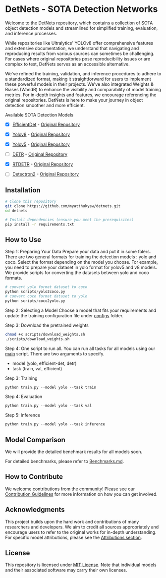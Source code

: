 # DetNets - SOTA Detection Networks


Welcome to the DetNets repository, which contains a collection of SOTA object detection models and streamlined for simplified training, evaluation, and inference processes. 

While repositories like Ultralytics' YOLOv8 offer comprehensive features and extensive documentation, we understand that navigating and reproducing results from various sources can sometimes be challenging. For cases where original repositories pose reproducibility issues or are complex to test, DetNets serves as an accessible alternative.

We've refined the training, validation, and inference procedures to adhere to a standardized format, making it straightforward for users to implement these powerful models in their projects. We've also integrated Weights & Biases (WandB) to enhance the visibility and comparability of model training metrics. For in-depth insights and features, we encourage referencing the original repositories. DetNets is here to make your journey in object detection smoother and more efficient.

Available SOTA Detection Models
 
- [x] [EfficientDet](https://github.com/myatthukyaw/detnets/tree/main/models/efficient-det) - [Original Repository](https://github.com/zylo117/Yet-Another-EfficientDet-Pytorch)
- [x] [Yolov8](https://github.com/myatthukyaw/detnets/tree/main/models/ultralytics) - [Original Repository](https://github.com/ultralytics/ultralytics)
- [x] [Yolov5](https://github.com/myatthukyaw/detnets/tree/main/models/ultralytics) - [Original Repository](https://github.com/ultralytics/ultralytics)
- [ ] [DETR](https://github.com/myatthukyaw/detnets/blob/main/models/detr) - [Original Repository](https://github.com/facebookresearch/detr)
- [x] [RTDETR](https://github.com/myatthukyaw/detnets/tree/main/models/ultralytics) - [Original Repository](https://github.com/ultralytics/ultralytics)
- [ ] [Detectron2](https://github.com/myatthukyaw/detnets/tree/main/models/detectron2) - [Original Repository](https://github.com/facebookresearch/detectron2)



## Installation

```bash
# Clone this repository
git clone https://github.com/myatthukyaw/detnets.git
cd detnets

# Install dependencies (ensure you meet the prerequisites)
pip install -r requirements.txt
```

## How to Use

Step 1: Preparing Your Data
Prepare your data and put it in some folers. There are two general formats for training the detection models : yolo and coco. 
Select the format depending on the model you choose. For example, you need to prepare your dataset in yolo format for yolov5 and v8 models.
We provide scripts for converting the datasets between yolo and coco formats. 

```python
# convert yolo format dataset to coco
python scripts/yolo2coco.py
# convert coco format dataset to yolo
python scripts/coco2yolo.py
```

Step 2: Selecting a Model
Choose a model that fits your requirements and update the training configuration file under [configs](https://github.com/myatthukyaw/detnets/configs) folder.

Step 3: Download the pretrained weights

```bash
chmod +x scripts/download_weights.sh
./scripts/download_weights.sh
```

Step 4: One script to run all.
You can run all tasks for all models using our [main](https://github.com/myatthukyaw/detnets/main.py) script.
There are two arguments to specify. 
- model (yolo, efficient-det, detr)
- task (train, val, efficient)

Step 3: Training
```python
python train.py --model yolo --task train
```

Step 4: Evaluation
```python
python train.py --model yolo --task val
```

Step 5: Inference
```python
python train.py --model yolo --task inference
```

## Model Comparison
We will provide the detailed benchmark results for all models soon.

For detailed benchmarks, please refer to [Benchmarks.md](BENCHMARKS.md).


## How to Contribute
We welcome contributions from the community! Please see our [Contribution Guidelines](CONTRIBUTION.md) for more information on how you can get involved.

## Acknowledgments
This project builds upon the hard work and contributions of many researchers and developers. We aim to credit all sources appropriately and encourage users to refer to the original works for in-depth understanding. For specific model attributions, please see the [Attributions section](ATTRIBUTION.md).

## License
This repository is licensed under [MIT License](LICENSE). Note that individual models and their associated software may carry their own licenses.